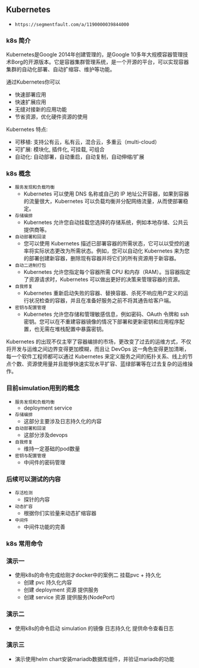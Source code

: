 ## Kubernetes
* `https://segmentfault.com/a/1190000039844000`

### k8s 简介
Kubernetes是Google 2014年创建管理的，是Google 10多年大规模容器管理技术Borg的开源版本。它是容器集群管理系统，是一个开源的平台，可以实现容器集群的自动化部署、自动扩缩容、维护等功能。

通过Kubernetes你可以
* 快速部署应用
* 快速扩展应用
* 无缝对接新的应用功能
* 节省资源，优化硬件资源的使用

Kubernetes 特点:
* 可移植: 支持公有云，私有云，混合云，多重云（multi-cloud）
* 可扩展: 模块化, 插件化, 可挂载, 可组合
* 自动化: 自动部署，自动重启，自动复制，自动伸缩/扩展

### k8s 概念
* `服务发现和负载均衡`
    + Kubernetes 可以使用 DNS 名称或自己的 IP 地址公开容器，如果到容器的流量很大，Kubernetes 可以负载均衡并分配网络流量，从而使部署稳定。
* `存储编排`
    + Kubernetes 允许您自动挂载您选择的存储系统，例如本地存储、公共云提供商等。
* `自动部署和回滚`
    + 您可以使用 Kubernetes 描述已部署容器的所需状态，它可以以受控的速率将实际状态更改为所需状态。例如，您可以自动化 Kubernetes 来为您的部署创建新容器，删除现有容器并将它们的所有资源用于新容器。
* `自动二进制打包`
    + Kubernetes 允许您指定每个容器所需 CPU 和内存（RAM）。当容器指定了资源请求时，Kubernetes 可以做出更好的决策来管理容器的资源。
* `自我修复`
    + Kubernetes 重新启动失败的容器、替换容器、杀死不响应用户定义的运行状况检查的容器，并且在准备好服务之前不将其通告给客户端。
* `密钥与配置管理`
    + Kubernetes 允许您存储和管理敏感信息，例如密码、OAuth 令牌和 ssh 密钥。您可以在不重建容器镜像的情况下部署和更新密钥和应用程序配置，也无需在堆栈配置中暴露密钥。

Kubernetes 的出现不仅主宰了容器编排的市场，更改变了过去的运维方式，不仅将开发与运维之间边界变得更加模糊，而且让 DevOps 这一角色变得更加清晰，每一个软件工程师都可以通过 Kubernetes 来定义服务之间的拓扑关系、线上的节点个数、资源使用量并且能够快速实现水平扩容、蓝绿部署等在过去复杂的运维操作。

### 目前simulation用到的概念
* `服务发现和负载均衡` 
    + deployment service
* `存储编排` 
    + 这部分主要涉及日志持久化的内容
* `自动部署和回滚` 
    + 这部分涉及devops
* `自我修复`   
    + 维持一定基础的pod数量
* `密钥与配置管理`
    + 中间件的密码管理

### 后续可以测试的内容
* `存活检测`
    + 探针的内容
* `动态扩容`
    + 根据你们实验量来动态扩缩容器
* `中间件`
    + 中间件功能的完善

### k8s 常用命令

### 演示一
* 使用k8s的命令完成给刚才docker中的案例二  挂载pvc   + 持久化
    + 创建 pvc 持久化内容
    + 创建 deployment 资源 提供服务
    + 创建 service 资源 提供服务(NodePort)

### 演示二
* 使用k8s的命令启动 simulation 的镜像 日志持久化 提供命令查看日志

### 演示三
* 演示使用helm chart安装mariadb数据库组件，并验证mariadb的功能